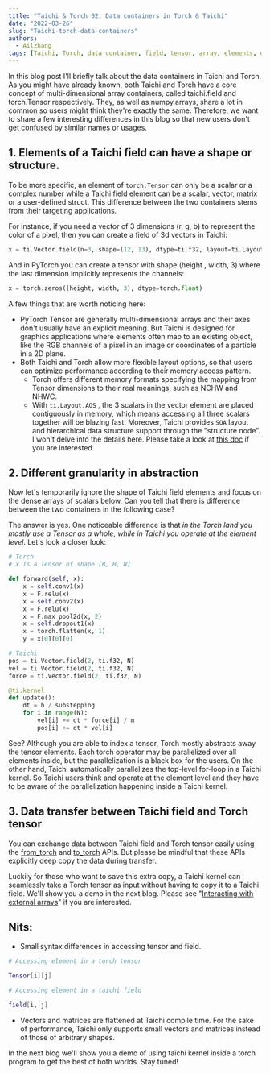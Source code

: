```yaml
---
title: "Taichi & Torch 02: Data containers in Torch & Taichi"
date: "2022-03-26"
slug: "Taichi-torch-data-containers"
authors:
  - Ailzhang
tags: [Taichi, Torch, data container, field, tensor, array, elements, data transfer, abstraction]
---
```


In this blog post I'll briefly talk about the data containers in Taichi and Torch. As you might have already known, both Taichi and Torch have a core concept of multi-dimensional array containers, called taichi.field and torch.Tensor respectively. They, as well as numpy.arrays, share a lot in common so users might think they're exactly the same. Therefore, we want to share a few interesting differences in this blog so that new users don't get confused by similar names or usages.

<!--truncate-->

## 1. Elements of a Taichi field can have a shape or structure.

To be more specific, an element of `torch.Tensor` can only be a scalar or a complex number while a Taichi field element can be a scalar, vector, matrix or a user-defined struct. This difference between the two containers stems from their targeting applications.

For instance, if you need a vector of 3 dimensions (r, g, b) to represent the color of a pixel, then you can create a field of 3d vectors in Taichi:

```python
x = ti.Vector.field(n=3, shape=(12, 13), dtype=ti.f32, layout=ti.Layout.AOS)
```

And in PyTorch you can create a tensor with shape (height , width, 3) where the last dimension implicitly represents the channels:

```python
x = torch.zeros((height, width, 3), dtype=torch.float)
```

A few things that are worth noticing here:

- PyTorch Tensor are generally multi-dimensional arrays and their axes don't usually have an explicit meaning. But Taichi is designed for graphics applications where elements often map to an existing object, like the RGB channels of a pixel in an image or coordinates of a particle in a 2D plane.
- Both Taichi and Torch allow more flexible layout options, so that users can optimize performance according to their memory access pattern.
  - Torch offers different memory formats specifying the mapping from Tensor dimensions to their real meanings, such as NCHW and NHWC.
  - With `ti.Layout.AOS` ,  the 3 scalars in the vector element are placed contiguously in memory, which means accessing all three scalars together will be blazing fast. Moreover, Taichi provides `SOA` layout and hierarchical data structure support through the "structure node". I won't delve into the details here. Please take a look at [this doc](https://docs.taichi-lang.org/docs/layout) if you are interested.

## 2. Different granularity in abstraction

Now let's temporarily ignore the shape of Taichi field elements and focus on the dense arrays of scalars below. Can you tell that there is difference between the two containers in the following case?

The answer is yes. One noticeable difference is that *in* *the* *Torch land you mostly use a Tensor as a whole, while in Taichi* *you* *operate at* *the* *element level*. Let's look a closer look:

```python
# Torch
# x is a Tensor of shape [B, H, W]

def forward(self, x):
    x = self.conv1(x)
    x = F.relu(x)
    x = self.conv2(x)
    x = F.relu(x)
    x = F.max_pool2d(x, 2)
    x = self.dropout1(x)
    x = torch.flatten(x, 1)
    y = x[0][0][0]

# Taichi
pos = ti.Vector.field(2, ti.f32, N)
vel = ti.Vector.field(2, ti.f32, N)
force = ti.Vector.field(2, ti.f32, N)

@ti.kernel
def update():
    dt = h / substepping
    for i in range(N):
        vel[i] += dt * force[i] / m
        pos[i] += dt * vel[i]
```

See? Although you are able to index a tensor, Torch mostly abstracts away the tensor elements. Each torch operator may be parallelized over all elements inside, but the parallelization is a black box for the users. On the other hand, Taichi automatically parallelizes the top-level for-loop in a Taichi kernel. So Taichi users think and operate at the element level and they have to be aware of the parallelization happening inside a Taichi kernel.

## 3. Data transfer between Taichi field and Torch tensor

You can exchange data between Taichi field and Torch tensor easily using the [from_torch](https://docs.taichi-lang.org/api/taichi/#taichi.Field.from_torch) and [to_torch](https://docs.taichi-lang.org/api/taichi/#taichi.Field.to_torch) APIs. But please be mindful that these APIs explicitly deep copy the data during transfer.

Luckily for those who want to save this extra copy, a Taichi kernel can seamlessly take a Torch tensor as input without having to copy it to a Taichi field. We'll show you a demo in the next blog. Please see "[Interacting with external arrays](https://docs.taichi-lang.org/docs/external)" if you are interested.

## Nits:

- Small syntax differences in accessing tensor and field.

```Bash
# Accessing element in a torch tensor

Tensor[i][j]

# Accessing element in a taichi field

field[i, j]
```

- Vectors and matrices are flattened at Taichi compile time. For the sake of performance, Taichi only supports small vectors and matrices instead of those of arbitrary shapes.

In the next blog we'll show you a demo of using taichi kernel inside a torch program to get the best of both worlds. Stay tuned!
